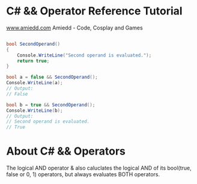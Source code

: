 # C# && Operator Reference Tutorial
www.amiedd.com
Amiedd - Code, Cosplay and Games

```C# runnable

bool SecondOperand()
{
    Console.WriteLine("Second operand is evaluated.");
    return true;
}

bool a = false && SecondOperand();
Console.WriteLine(a);
// Output:
// False

bool b = true && SecondOperand();
Console.WriteLine(b);
// Output:
// Second operand is evaluated.
// True
```

# About C# && Operators

The logical AND operator & also caluclates the logical AND of its bool(true, false or 0, 1) operators, but always evaluates BOTH operators.
